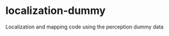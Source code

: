 localization-dummy
==================

Localization and mapping code using the perception dummy data